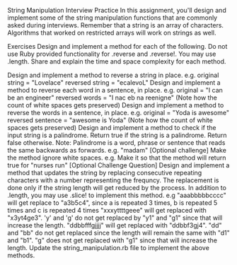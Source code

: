 String Manipulation Interview Practice
In this assignment, you'll design and implement some of the string manipulation functions that are commonly asked during interviews. Remember that a string is an array of characters. Algorithms that worked on restricted arrays will work on strings as well.

Exercises
Design and implement a method for each of the following. Do not use Ruby provided functionality for .reverse and .reverse!. You may use .length. Share and explain the time and space complexity for each method.

Design and implement a method to reverse a string in place.
e.g. original string = "Lovelace"
reversed string = "ecalevoL"
Design and implement a method to reverse each word in a sentence, in place.
e.g. original = "I can be an   engineer"
reversed words = "I nac eb na   reenigne" (Note how the count of white spaces gets preserved)
Design and implement a method to reverse the words in a sentence, in place.
e.g. original = "Yoda   is    awesome"
reversed sentence = "awesome    is   Yoda" (Note how the count of white spaces gets preserved)
Design and implement a method to check if the input string is a palindrome. Return true if the string is a palindrome. Return false otherwise.
Note: Palindrome is a word, phrase or sentence that reads the same backwards as forwards. e.g. "madam"
[Optional challenge] Make the method ignore white spaces. e.g. Make it so that the method will return true for "nurses run"
[Optional Challenge Question] Design and implement a method that updates the string by replacing consecutive repeating characters with a number representing the frequncy. The replacement is done only if the string length will get reduced by the process. In addition to .length, you may use .slice! to implement this method.
e.g "aaabbbbbcccc" will get replace to "a3b5c4", since a is repeated 3 times, b is repeated 5 times and c is repeated 4 times
"xxxyttttgeee" will get replaced with "x3yt4ge3". 'y' and 'g' do not get replaced by "y1" and "g1" since that will increase the length.
"ddbbfffgjjjj" will get replaced with "ddbbf3gj4". "dd" and "bb" do not get replaced since the length will remain the same with "d1" and "b1". "g" does not get replaced with "g1" since that will increase the length.
Update the string_manipulation.rb file to implement the above methods.
